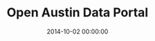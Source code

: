 ---
title:        Open Austin Data Portal
description:  Data published by Open Austin.
access_at:    http://data.open-austin.org/
project_at:   ~
Type:         website
Status:       deployed
Contact:      info@open-austin.org
Categories:   [ open data ]
date:         2014-10-02 00:00:00
---